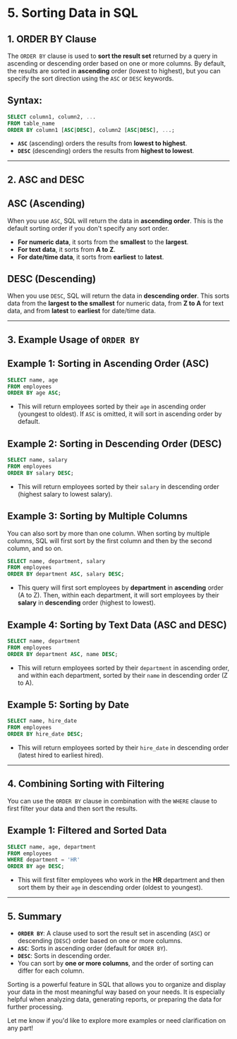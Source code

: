 
# **5. Sorting Data in SQL**

## **1. ORDER BY Clause**

The `ORDER BY` clause is used to **sort the result set** returned by a query in ascending or descending order based on one or more columns. By default, the results are sorted in **ascending** order (lowest to highest), but you can specify the sort direction using the `ASC` or `DESC` keywords.

## **Syntax**:

```sql
SELECT column1, column2, ...
FROM table_name
ORDER BY column1 [ASC|DESC], column2 [ASC|DESC], ...;
```

* **`ASC`** (ascending) orders the results from **lowest to highest**.
* **`DESC`** (descending) orders the results from **highest to lowest**.

---

## **2. ASC and DESC**

## **ASC (Ascending)**

When you use `ASC`, SQL will return the data in **ascending order**. This is the default sorting order if you don't specify any sort order.

* **For numeric data**, it sorts from the **smallest** to the **largest**.
* **For text data**, it sorts from **A to Z**.
* **For date/time data**, it sorts from **earliest** to **latest**.

## **DESC (Descending)**

When you use `DESC`, SQL will return the data in **descending order**. This sorts data from the **largest to the smallest** for numeric data, from **Z to A** for text data, and from **latest** to **earliest** for date/time data.

---

## **3. Example Usage of `ORDER BY`**

## **Example 1: Sorting in Ascending Order (ASC)**

```sql
SELECT name, age
FROM employees
ORDER BY age ASC;
```

* This will return employees sorted by their `age` in ascending order (youngest to oldest). If `ASC` is omitted, it will sort in ascending order by default.

## **Example 2: Sorting in Descending Order (DESC)**

```sql
SELECT name, salary
FROM employees
ORDER BY salary DESC;
```

* This will return employees sorted by their `salary` in descending order (highest salary to lowest salary).

## **Example 3: Sorting by Multiple Columns**

You can also sort by more than one column. When sorting by multiple columns, SQL will first sort by the first column and then by the second column, and so on.

```sql
SELECT name, department, salary
FROM employees
ORDER BY department ASC, salary DESC;
```

* This query will first sort employees by **department** in **ascending** order (A to Z). Then, within each department, it will sort employees by their **salary** in **descending** order (highest to lowest).

## **Example 4: Sorting by Text Data (ASC and DESC)**

```sql
SELECT name, department
FROM employees
ORDER BY department ASC, name DESC;
```

* This will return employees sorted by their `department` in ascending order, and within each department, sorted by their `name` in descending order (Z to A).

## **Example 5: Sorting by Date**

```sql
SELECT name, hire_date
FROM employees
ORDER BY hire_date DESC;
```

* This will return employees sorted by their `hire_date` in descending order (latest hired to earliest hired).

---

## **4. Combining Sorting with Filtering**

You can use the `ORDER BY` clause in combination with the `WHERE` clause to first filter your data and then sort the results.

## **Example 1: Filtered and Sorted Data**

```sql
SELECT name, age, department
FROM employees
WHERE department = 'HR'
ORDER BY age DESC;
```

* This will first filter employees who work in the **HR** department and then sort them by their `age` in descending order (oldest to youngest).

---

## **5. Summary**

* **`ORDER BY`**: A clause used to sort the result set in ascending (`ASC`) or descending (`DESC`) order based on one or more columns.
* **`ASC`**: Sorts in ascending order (default for `ORDER BY`).
* **`DESC`**: Sorts in descending order.
* You can sort by **one or more columns**, and the order of sorting can differ for each column.

Sorting is a powerful feature in SQL that allows you to organize and display your data in the most meaningful way based on your needs. It is especially helpful when analyzing data, generating reports, or preparing the data for further processing.

Let me know if you'd like to explore more examples or need clarification on any part!
